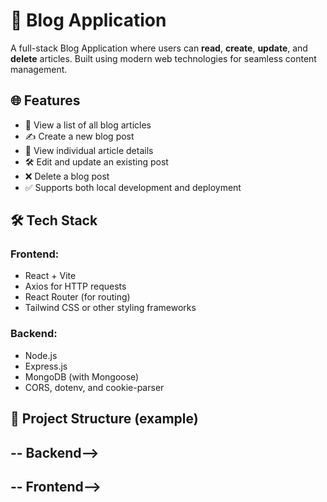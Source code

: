 # 📝 Blog Application

A full-stack Blog Application where users can **read**, **create**, **update**, and **delete** articles. Built using modern web technologies for seamless content management.

## 🌐 Features

- 📰 View a list of all blog articles
- ✍️ Create a new blog post
- 🧾 View individual article details
- 🛠️ Edit and update an existing post
- ❌ Delete a blog post
- ✅ Supports both local development and deployment

## 🛠️ Tech Stack

### Frontend:
- React + Vite 
- Axios for HTTP requests
- React Router (for routing)
- Tailwind CSS or other styling frameworks

### Backend:
- Node.js
- Express.js
- MongoDB (with Mongoose)
- CORS, dotenv, and cookie-parser

## 📁 Project Structure (example)
  ## -- Backend-->
  ## -- Frontend-->